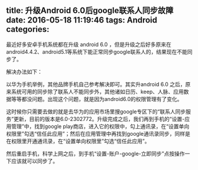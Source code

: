 title: 升级Android 6.0后google联系人同步故障
date: 2016-05-18 11:19:46
tags: Android
categories:
---
最近好多安卓手机系统都在升级 android 6.0 ，但是升级之后好多原来在android4.4.2、android5.1等系统下能正常同步google联系人的，结果现在不能同步了。

解决办法如下：
<!--more-->
以华为手机举例，其他品牌手机自己参考解决即可。其实升android 6.0 之后，原来系统可用的同步除了联系人不能同步外，其他诸如日历、keep、人脉、应用数据等等都没问题。出现这个问题，就是因为android6.0的权限管理有了变化。

这时候你只需要去做的就是去华为的应用市场里搜google专区下的“联系人同步服务”更新，目前的版本是6.0-2302772。升级完成之后，我们再到手机的“设置-应用管理”中，找到google play商店，进入它的权限中，勾上通讯录，在“设置单向权限里”勾选“信任此应用”；然后在应用管理中再找到google通讯录同步，同样是在权限里开通通讯录，在“设置单向权限里”勾选“信任此应用”。

然后重启手机，科学上网之后，到手机“设置-账户-google-立即同步”点按操作一下应该就可以同步了。